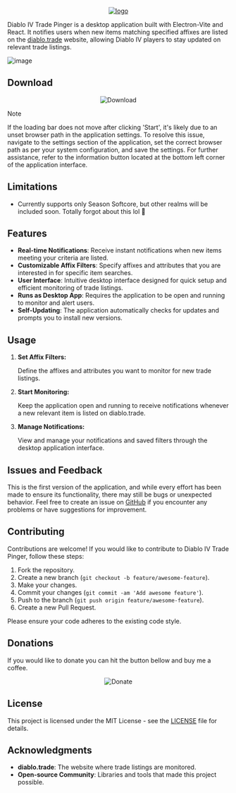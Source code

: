 
<p align="center">
  <a href="https://github.com/manistra/diablo-trade-pinger">
    <img src="https://github.com/manistra/diablo-trade-pinger/assets/24444790/5d62b7fa-0359-4c89-a470-857f96144326" alt="logo">
  </a>
</p>

Diablo IV Trade Pinger is a desktop application built with Electron-Vite and React. It notifies users when new items matching specified affixes are listed on the [diablo.trade](https://diablo.trade) website, allowing Diablo IV players to stay updated on relevant trade listings.


![image](https://github.com/manistra/diablo-trade-pinger/assets/24444790/6c16727f-f360-4aa2-a224-da8d6e41fb89)


## Download
<p align="center">
  <a href="https://github.com/manistra/diablo-trade-pinger/releases/download/v1.2.1/Diablo.Trade.Pinger-1.2.1.Setup.exe" style="text-decoration: none;">
    <img src="https://github.com/manistra/diablo-trade-pinger/assets/24444790/3f2c1919-be0f-4cd0-9af7-419de422323f" alt="Download">
  </a>
</p>

> [!NOTE]
> If the loading bar does not move after clicking 'Start', it's likely due to an unset browser path in the application settings. To resolve this issue, navigate to the settings section of the application, set the correct browser path as per your system configuration, and save the settings. For further assistance, refer to the information button located at the bottom left corner of the application interface.


## Limitations
- Currently supports only Season Softcore, but other realms will be included soon. Totally forgot about this lol 🤣

## Features

- **Real-time Notifications**: Receive instant notifications when new items meeting your criteria are listed.
- **Customizable Affix Filters**: Specify affixes and attributes that you are interested in for specific item searches.
- **User Interface**: Intuitive desktop interface designed for quick setup and efficient monitoring of trade listings.
- **Runs as Desktop App**: Requires the application to be open and running to monitor and alert users.
- **Self-Updating**: The application automatically checks for updates and prompts you to install new versions.


## Usage

1. **Set Affix Filters:**

   Define the affixes and attributes you want to monitor for new trade listings.

2. **Start Monitoring:**

   Keep the application open and running to receive notifications whenever a new relevant item is listed on diablo.trade.

3. **Manage Notifications:**

   View and manage your notifications and saved filters through the desktop application interface.

## Issues and Feedback

This is the first version of the application, and while every effort has been made to ensure its functionality, there may still be bugs or unexpected behavior. Feel free to create an issue on [GitHub](https://github.com/manistra/diablo-trade-pinger/issues) if you encounter any problems or have suggestions for improvement.


## Contributing

Contributions are welcome! If you would like to contribute to Diablo IV Trade Pinger, follow these steps:

1. Fork the repository.
2. Create a new branch (`git checkout -b feature/awesome-feature`).
3. Make your changes.
4. Commit your changes (`git commit -am 'Add awesome feature'`).
5. Push to the branch (`git push origin feature/awesome-feature`).
6. Create a new Pull Request.

Please ensure your code adheres to the existing code style.

## Donations
If you would like to donate you can hit the button bellow and buy me a coffee. 
<p align="center">
  <a href="https://www.buymeacoffee.com/manistra" style="text-decoration: none;">
    <img src="https://github.com/manistra/diablo-trade-pinger/assets/24444790/b0babd99-c1ca-49cd-b53f-e0199393d343" alt="Donate">
  </a>
</p>





## License

This project is licensed under the MIT License - see the [LICENSE](LICENSE) file for details.

## Acknowledgments

- **diablo.trade**: The website where trade listings are monitored.
- **Open-source Community**: Libraries and tools that made this project possible.
